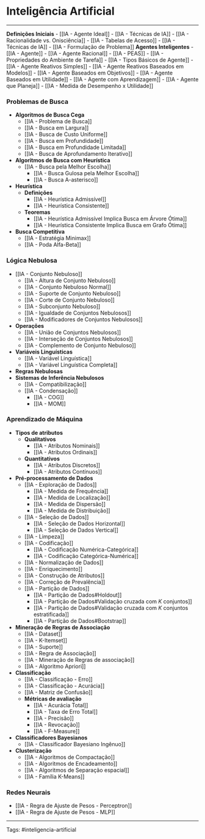 # Inteligência Artificial

---

**Definições Iniciais**
	- [[IA - Agente Ideal]]
	- [[IA - Técnicas de IA]]
	- [[IA - Racionalidade vs. Onisciência]]
	- [[IA - Tabelas de Acesso]]
	- [[IA - Técnicas de IA]]
	- [[IA - Formulação de Problema]]
**Agentes Inteligentes**
	- [[IA - Agente]] 
	- [[IA - Agente Racional]]
	- [[IA - PEAS]]
	- [[IA - Propriedades do Ambiente de Tarefa]]
	- [[IA - Tipos Básicos de Agente]]
		- [[IA - Agente Reativos Simples]]
		- [[IA - Agente Reativos Baseados em Modelos]]
		- [[IA - Agente Baseados em Objetivos]]
		- [[IA - Agente Baseados em Utilidade]]
	- [[IA - Agente com Aprendizagem]]
	- [[IA - Agente que Planeja]]
	- [[IA - Medida de Desempenho x Utilidade]]

### Problemas de Busca

- **Algoritmos de Busca Cega**
	- [[IA - Problema de Busca]]
	- [[IA - Busca em Largura]]
	- [[IA - Busca de Custo Uniforme]]
	- [[IA - Busca em Profundidade]]
	- [[IA - Busca em Profundidade Limitada]]
	- [[IA - Busca de Aprofundamento Iterativo]]
- **Algoritmos de Busca com Heurística**
	- [[IA - Busca pela Melhor Escolha]]
		- [[IA - Busca Gulosa pela Melhor Escolha]]
		- [[IA - Busca A-asterisco]]
- **Heurística**
	- **Definições**
		- [[IA - Heurística Admissível]]
		- [[IA - Heurística Consistente]]
	- **Teoremas**
		- [[IA - Heurística Admissível Implica Busca em Árvore Ótima]]
		- [[IA - Heurística Consistente Implica Busca em Grafo Ótima]]
- **Busca Competitiva**
	- [[IA - Estratégia Minimax]]
	- [[IA - Poda Alfa-Beta]]

### **Lógica Nebulosa**
- [[IA - Conjunto Nebuloso]]
	- [[IA - Altura de Conjunto Nebuloso]]
	- [[IA - Conjunto Nebuloso Normal]]
	- [[IA - Suporte de Conjunto Nebuloso]]
	- [[IA - Corte de Conjunto Nebuloso]]
	- [[IA - Subconjunto Nebuloso]]
	- [[IA - Igualdade de Conjuntos Nebulosos]]
	- [[IA - Modificadores de Conjuntos Nebulosos]]
- **Operações**
	- [[IA - União de Conjuntos Nebulosos]]
	- [[IA - Interseção de Conjuntos Nebulosos]]
	- [[IA - Complemento de Conjunto Nebuloso]]
- **Variáveis Linguísticas**
	- [[IA - Variável Linguística]]
	- [[IA - Variável Linguística Completa]]
- **Regras Nebulosas**
- **Sistemas de Inferência Nebulosos**
	- [[IA - Compatibilização]]
	- [[IA - Condensação]]
		- [[IA - COG]]
		- [[IA - MOM]]

### Aprendizado de Máquina

- **Tipos de atributos**
	- **Qualitativos**
		- [[IA - Atributos Nominais]]
		- [[IA - Atributos Ordinais]]
	- **Quantitativos**
		- [[IA - Atributos Discretos]]
		- [[IA - Atributos Contínuos]]
- **Pré-processamento de Dados**
	- [[IA - Exploração de Dados]]
		-  [[IA - Medida de Frequência]]
		- [[IA - Medida de Localização]]
		- [[IA - Medida de Dispersão]]
		- [[IA - Medida de Distribuição]]
	- [[IA - Seleção de Dados]]
		- [[IA - Seleção de Dados Horizontal]]
		- [[IA - Seleção de Dados Vertical]]
	- [[IA - Limpeza]]
	- [[IA - Codificação]]
		- [[IA - Codificação Numérica-Categórica]]
		- [[IA - Codificação Categórica-Numérica]]
	- [[IA - Normalização de Dados]]
	- [[IA - Enriquecimento]]
	- [[IA - Construção de Atributos]]
	- [[IA - Correção de Prevalência]]
	- [[IA - Partição de Dados]]
		- [[IA - Partição de Dados#Holdout]]
		- [[IA - Partição de Dados#Validação cruzada com $K$ conjuntos]]
		- [[IA - Partição de Dados#Validação cruzada com $K$ conjuntos estratificada]]
		- [[IA - Partição de Dados#Bootstrap]]
- **Mineração de Regras de Associação**
	- [[IA - Dataset]]
	- [[IA - K-Itemset]]
	- [[IA - Suporte]]
	- [[IA - Regra de Associação]]
	- [[IA - Mineração de Regras de associação]]
	- [[IA - Algoritmo Apriori]]
- **Classificação**
	- [[IA - Classificação - Erro]]
	- [[IA - Classificação - Acurácia]]
	- [[IA - Matriz de Confusão]]
	- **Métricas de avaliação**
		- [[IA - Acurácia Total]]
		- [[IA - Taxa de Erro Total]]
		- [[IA - Precisão]]
		- [[IA - Revocação]]
		- [[IA - F-Measure]]
- **Classificadores Bayesianos**
	- [[IA - Classificador Bayesiano Ingênuo]]
- **Clusterização**
	- [[IA - Algoritmos de Compactação]]
	- [[IA - Algoritmos de Encadeamento]]
	- [[IA - Algoritmos de Separação espacial]]
	- [[IA - Família K-Means]]

### Redes Neurais
- [[IA - Regra de Ajuste de Pesos - Perceptron]]
- [[IA - Regra de Ajuste de Pesos - MLP]]
	




---

Tags: #inteligencia-artificial